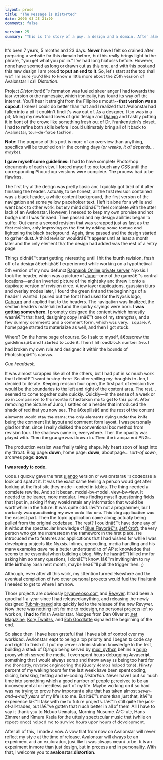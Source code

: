 ```yaml
---
layout: prose
title: "The Message is Distorted"
date: 2008-03-25 21:00
comments: false

version: 25
summary: "This is the story of a guy, a design and a domain. After almost a year of nothing substantial, the domain decided to take matters into its own hands and promptly beat the guy into submission; telling him to put the damn sniper rifle down and finish the design he started."
---
```


It's been 7 years, 5 months and 23 days. **Never** have I felt so drained after preparing a website for this domain before, but this really brings light to the phrase, "you get what you put in." I've had long hiatuses before. However, none have seemed as long or drawn out as this one, and with this post and this new design I am proud **to put an end to it**. So, let's start at the top shall we? I'm sure you'd like to know a little more about the 25th version of Avalonstar I call *Distortion*.

Project *Distortionâ€™s* formation was fueled sheer anger I had towards the last version of the namesake, which ironically, has found its way off the internet. You'll hear it straight from the Filipino's mouth--**that version was a copout**. I knew I could do better than that and I realized that Avalonstar had fallen into a pit it couldn't find it's way out of. As a designer, I too was in a pit; taking my newfound loves of grid design and [Django][1] and hastily putting it in front of the crowd like something fresh out of Dr. Frankenstein's closet. I had to refine both skills before I could ultimately bring all of it back to Avalonstar, tour-de-force fashion.

**Note:** The purpose of this post is more of an overview than anything, specifics will be touched on in the coming days (*or weeks, it all depends... maybe*).

**I gave myself some guidelines:** I had to have complete Photoshop documents of each view. I forced myself to not touch any CSS until the corresponding Photoshop versions were complete. The process had to be flawless.

The first try at the design was pretty basic and I quickly got tired of it after finishing the header. Actually, to be honest, all the first revision contained was a black header, a white content background, the first version of the navigation and some yellow placeholder text. I left it alone for a while and went back to other work, but my mind didnâ€™t feel complete with the utter lack of an Avalonstar. However, I needed to keep my own promise and not budge until I was finished. Time passed and my design abilities began to suffer. Out came a second revision that was scrapped just as fast as the first revision, only improving on the first by adding some texture and lightening the black background. Again, time passed and the design started to gather dust. A third revision wouldnâ€™t appear until at least a month later and the  only element that the design had added was the rest of a entry page.

Things didnâ€™t start getting interesting until I hit the fourth revision, fresh off of a design â€œhighâ€ I experienced while working on a hypothetical 5th version of my now defunct [Ragnarok Online private server][2], Nyxsis. I took the header, which was a picture of [Juno][3]—one of the gameâ€™s central locations—and an inverted picture of the night sky and threw it onto a duplicate version of revision three. A few layer duplications, gaussian blurs and overlay modes later, I found the green tint and the beginnings of a header I wanted. I pulled out the font I had used for the Nyxsis logo, [Cabourg][4] and applied that to the headers. The navigation was finalized, the section headers materialized and the quirky sayings were born. **I was getting somewhere.** I promptly designed the content (which honestly wasnâ€™t that hard, designing copy isnâ€™t one of my strengths), and a few dummy comments and a comment form, which was very... square. A home page started to materialize as well, and then I got stuck.

Where? On the home page of course. So I said to myself, â€œscrew the guidelines,â€ and I started to code it. Then I hit roadblock number *two*. I had broken my own rule and designed it within the bounds of Photoshopâ€™s canvas.

*Cue headdesk.*

It was almost scrapped like all of the others, but I had put in so much work that I didnâ€™t want to stop there. So after spilling my thoughts to Jen, I decided to iterate. Keeping revision four open, the first part of revision five would be the boundaries to the left and right of the content area. The rest... seemed to come together quite quickly. Quickly—in the sense of a week or so in comparison to the months it had taken me to get to this point. After removing the picture of Juno, I settled on a header that introduced the shade of red that you now see. The â€œpillsâ€ and the rest of the content elements would stay the same; the only elements dying under the knife being the comment list layout and comment form layout. I was personally glad for that, since I really disliked the conventional box method from revision four. The shadows came in, everywhere. Then the opacity was played with. Then the grunge was thrown in. Then the transparent PNGs.

The production version was finally taking shape. My heart soon of leapt into my throat. Blog page: **down**, home page: **down**, about page... *sort-of down*, archives page: **down**.

**I was ready to code.**

Code. I quickly gave the first [Django][1] version of Avalonstarâ€™s codebase a look and spat at it. It was the exact same feeling a person would get after looking at the first site they made—coded in tables. The thing needed a complete rewrite. And so it began, model-by-model, view-by-view. It needed to be leaner, more modular. I was finding myself questioning fields that I put in, asking if they would retain any information that would be worthwhile in the future. It was quite odd. Iâ€™m not a programmer, but I certainly was questioning my own code like one. This blog application was the easiest part. Then the topic application came along; actually being pulled from the original codebase. The rest? I couldnâ€™t have done any of it without the spectacular knowledge of [Blue Flavorâ€™s][5] [Jeff Croft][6], the very person who got me interested in the framework in the first place. He introduced me to features and applications that I had wished for while I was developing projects like Nyxsis. Inlines, geocoding, media handling and his many examples gave me a better understanding of APIs; knowledge that seems to be essential when building a blog. Why he hasnâ€™t killed me for asking him so many questions, I donâ€™t know. Iâ€™m inviting him to my little birthday bash next month, maybe heâ€™ll pull the trigger then. ;)

Although, even after all this work, my attention turned elsewhere and the eventual completion of two other personal projects would fuel the final tank I needed to get to where I am now.

Those projects are obviously [bryanveloso.com][7] and [Revyver][8]. It had been a good half-a-year since I had released anything, and releasing the newly designed [Tubmlr-based][9] site quickly led to the release of the new Revyver. Now there was nothing left for me to redesign, no personal projects left to work on, I **had** to finish Avalonstar. Nudges from Dan Oliver at [.net Magazine][10], [Kory Twaites][11], and [Rob Goodlatte][12] signaled the beginning of the end.

So since then, I have been grateful that I have a bit of control over my workload. Avalonstar leapt to being a top priority and I began to code day and night to finish it. I put my server administration knowledge to the test, building a stack of Django being served by [mod_python][13] behind a [nginx][14] proxy which served the media. I even spent hours debugging Javascript, something that I would always scrap and throw away as being too hard for me (honestly, reverse engineering the [jQuery][15] demos helped tons). Ninety percent of my waking hours for the last week have been spent coding, slicing, breaking, testing and re-coding *Distortion*. Never have I put so much time into something which a good number of people perceived to be an inconsequential or needless part of my life. Maybe working on it so hard was me trying to prove how important a site that has taken almost *seven-and-a-half years* of my life is to me. But itâ€™s more than just that, itâ€™s experience Iâ€™ll take with me to future projects. Iâ€™m still quite the jack-of-all-trades, but Iâ€™ve gotten that much better in all of them. All I have to say is thank you to Nobuo Uematsu, Morning Musume, Â°C-ute, Hans Zimmer and Kimura Kaela for the utterly spectacular music that (while on repeat-once) helped me to survive hours upon hours of development.

After all of this, I made a vow. A vow that from now on Avalonstar will never reflect my style at the time of release. Avalonstar will always be an experiment and an exploration, just like it was always meant to be. It is an experiment in more than just design, but in process and in personality. With that, I welcome you to **avalonstar:distortion**.

[1]: http://djangoproject.com/
[2]: http://eathena.ws/
[3]: http://irowiki.org/wiki/Juno
[4]: http://www.t26.com/fonts/Cabourg/
[5]: http://blueflavor.com/
[6]: http://jeffcroft.com/
[7]: http://bryanveloso.com/
[8]: http://revyver.com/
[9]: http://tumblr.com/
[10]: http://www.netmag.co.uk/
[11]: http://krazykory.com/
[12]: http://robgoodlatte.com/
[13]: http://www.modpython.org/
[14]: http://nginx.net/
[15]: http://jquery.com/
